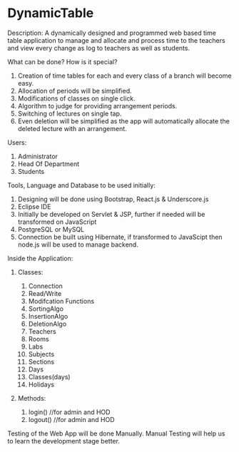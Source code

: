 # DynamicTable
Description:
A dynamically designed and programmed web based time table application to manage and allocate and process time to the teachers and view every change as log to teachers as well as students.

What can be done? How is it special?
1.  Creation of time tables for each and every class of a branch will become easy.
2.  Allocation of periods will be simplified.
3.  Modifications of classes on single click.
4.  Algorithm to judge for providing arrangement periods.
5.  Switching of lectures on single tap.
6.  Even deletion will be simplified as the app will automatically allocate the deleted lecture with an arrangement.

Users:
1.  Administrator
2.  Head Of Department
3.  Students

Tools, Language and Database to be used initially:
1.  Designing will be done using Bootstrap, React.js & Underscore.js
2.  Eclipse IDE
3.  Initially be developed on Servlet & JSP, further if needed will be transformed on JavaScript
4.  PostgreSQL or MySQL
5.  Connection be built using Hibernate, if transformed to JavaScipt then node.js will be used to manage backend.

Inside the Application:
1.  Classes:
    1.  Connection
    2.  Read/Write
    3.  Modifcation Functions
    4.  SortingAlgo
    5.  InsertionAlgo
    6.  DeletionAlgo
    7.  Teachers
    8.  Rooms
    9.  Labs
    10.  Subjects
    11.  Sections
    12.  Days
    13.  Classes(days)
    14.  Holidays
  
2.  Methods:
    1.  login()     //for admin and HOD
    2.  logout()    //for admin and HOD

Testing of the Web App will be done Manually.
Manual Testing will help us to learn the development stage better.
